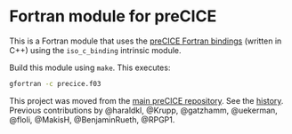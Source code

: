 # Fortran module for preCICE

This is a Fortran module that uses the [preCICE Fortran bindings](https://github.com/precice/precice/wiki/Non%E2%80%93standard-APIs) (written in C++) using the `iso_c_binding` intrinsic module.

Build this module using `make`. This executes:
```bash
gfortran -c precice.f03
```

This project was moved from the [main preCICE repository](https://github.com/precice/precice). See the [history](https://github.com/precice/precice/tree/d0fafbd912ad6cbf0727299d23e1210570957945/src/precice/bindings/f2003). Previous contributions by @haraldkl, @Krupp, @gatzhamm, @uekerman, @floli, @MakisH, @BenjaminRueth, @RPGP1.

